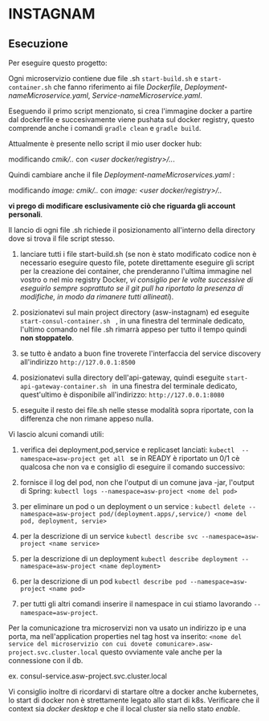 # INSTAGNAM 



## Esecuzione 

Per eseguire questo progetto: 

Ogni microservizio contiene due file .sh `start-build.sh` e   `start-container.sh` che fanno riferimento ai file *Dockerfile*,  *Deployment-nameMicroservice.yaml*, *Service-nameMicroservice.yaml*.

Eseguendo il primo script menzionato, si crea l'immagine docker a partire dal dockerfile e succesivamente viene pushata sul docker registry, questo comprende anche i comandi `gradle clean` e `gradle build`.

Attualmente è presente nello script il mio user docker hub:

modificando  *cmik/..* con *<user docker/registry>/..*. 

Quindi cambiare anche il file  *Deployment-nameMicroservices.yaml* :

modificando  *image: cmik/..* con *image: <user docker/registry>/..*

**vi prego di modificare esclusivamente ciò che riguarda gli account personali**.

Il lancio di ogni file .sh richiede il posizionamento all'interno della directory dove si trova il file script stesso.

1. lanciare tutti i file start-build.sh (se non è stato modificato codice non è necessario eseguire questo file, potete direttamente eseguire gli script per la creazione dei container, che prenderanno l'ultima immagine nel vostro o nel mio registry Docker, *vi consiglio per le volte successive di eseguirlo sempre soprattuto se il git pull ha riportato la presenza di modifiche, in modo da rimanere tutti allineati*).

2. posizionatevi sul main project directory (asw-instagnam) ed eseguite  `start-consul-container.sh ` , in una finestra del terminale dedicato, l'ultimo comando nel file .sh rimarrà appeso per tutto il tempo quindi  **non stoppatelo**.

3. se tutto è andato a buon fine troverete l'interfaccia del service discovery all'indirizzo  `http://127.0.0.1:8500`

4. posizionatevi sulla directory dell'api-gateway, quindi eseguite `start-api-gateway-container.sh ` in una finestra del terminale dedicato, quest'ultimo è disponibile all'indirizzo: `http://127.0.0.1:8080`

5. eseguite il resto dei file.sh nelle stesse modalità sopra riportate, con la differenza che non rimane appeso nulla.

Vi lascio alcuni comandi utili:

1.  verifica dei deployment,pod,service e replicaset lanciati: `kubectl  --namespace=asw-project get all `  se  in READY è riportato un 0/1 cè qualcosa che non  va e consiglio di eseguire il comando successivo:

2.  fornisce il log del pod, non che l'output di un comune java -jar, l'output di Spring: `kubectl logs --namespace=asw-project <nome del pod> ` 

3. per eliminare un pod o un deployment o un service : `kubectl delete --namespace=asw-project pod/(deployment.apps/,service/) <nome del pod, deployment, servie> `
  
4. per la descrizione di un service   `kubectl describe svc --namespace=asw-project <name service> `
  
5. per la descrizione di un deployment   `kubectl describe deployment --namespace=asw-project <name deployment> ` 
 
6. per la descrizione di un pod   `kubectl describe pod --namespace=asw-project <name pod> `

7. per tutti gli altri comandi inserire il namespace in cui stiamo lavorando ` --namespace=asw-project `.

Per la comunicazione tra microservizi non va usato un indirizzo ip e una porta, ma nell'application properties nel tag host va inserito: `<nome del service del microservizio con cui dovete comunicare>.asw-project.svc.cluster.local` questo ovviamente vale anche per la connessione con il db.
  
ex. consul-service.asw-project.svc.cluster.local

Vi consiglio inoltre di ricordarvi di startare oltre a docker anche kubernetes, lo start di docker non è strettamente legato allo start di k8s. 
Verificare che il context sia *docker desktop* e che il local cluster sia nello stato *enable*.




